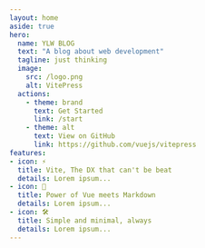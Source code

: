 ```yaml
---
layout: home
aside: true
hero:
  name: YLW BLOG
  text: "A blog about web development"
  tagline: just thinking
  image:
    src: /logo.png
    alt: VitePress
  actions:
    - theme: brand
      text: Get Started
      link: /start
    - theme: alt
      text: View on GitHub
      link: https://github.com/vuejs/vitepress
features:
- icon: ⚡️
  title: Vite, The DX that can't be beat
  details: Lorem ipsum...
- icon: 🖖
  title: Power of Vue meets Markdown
  details: Lorem ipsum...
- icon: 🛠️
  title: Simple and minimal, always
  details: Lorem ipsum...
---
```


<script setup>
  import {ref} from "vue"
  const msg = ref('Hello World!')
</script>
